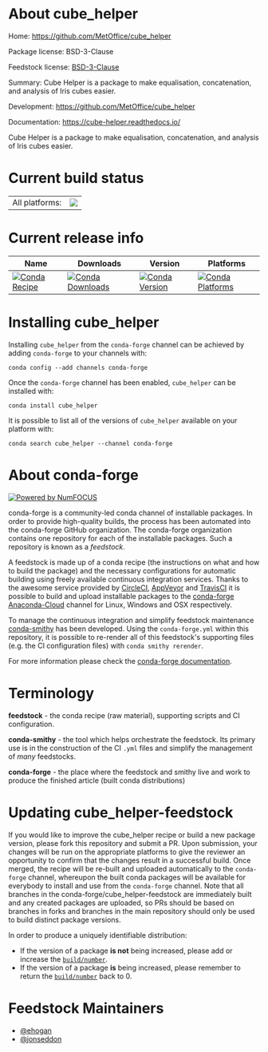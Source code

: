 About cube_helper
=================

Home: https://github.com/MetOffice/cube_helper

Package license: BSD-3-Clause

Feedstock license: [BSD-3-Clause](https://github.com/conda-forge/cube_helper-feedstock/blob/master/LICENSE.txt)

Summary: Cube Helper is a package to make equalisation, concatenation, and analysis of Iris cubes easier.

Development: https://github.com/MetOffice/cube_helper

Documentation: https://cube-helper.readthedocs.io/

Cube Helper is a package to make equalisation, concatenation, and analysis of Iris cubes easier.


Current build status
====================


<table><tr><td>All platforms:</td>
    <td>
      <a href="https://dev.azure.com/conda-forge/feedstock-builds/_build/latest?definitionId=10900&branchName=master">
        <img src="https://dev.azure.com/conda-forge/feedstock-builds/_apis/build/status/cube_helper-feedstock?branchName=master">
      </a>
    </td>
  </tr>
</table>

Current release info
====================

| Name | Downloads | Version | Platforms |
| --- | --- | --- | --- |
| [![Conda Recipe](https://img.shields.io/badge/recipe-cube_helper-green.svg)](https://anaconda.org/conda-forge/cube_helper) | [![Conda Downloads](https://img.shields.io/conda/dn/conda-forge/cube_helper.svg)](https://anaconda.org/conda-forge/cube_helper) | [![Conda Version](https://img.shields.io/conda/vn/conda-forge/cube_helper.svg)](https://anaconda.org/conda-forge/cube_helper) | [![Conda Platforms](https://img.shields.io/conda/pn/conda-forge/cube_helper.svg)](https://anaconda.org/conda-forge/cube_helper) |

Installing cube_helper
======================

Installing `cube_helper` from the `conda-forge` channel can be achieved by adding `conda-forge` to your channels with:

```
conda config --add channels conda-forge
```

Once the `conda-forge` channel has been enabled, `cube_helper` can be installed with:

```
conda install cube_helper
```

It is possible to list all of the versions of `cube_helper` available on your platform with:

```
conda search cube_helper --channel conda-forge
```


About conda-forge
=================

[![Powered by NumFOCUS](https://img.shields.io/badge/powered%20by-NumFOCUS-orange.svg?style=flat&colorA=E1523D&colorB=007D8A)](http://numfocus.org)

conda-forge is a community-led conda channel of installable packages.
In order to provide high-quality builds, the process has been automated into the
conda-forge GitHub organization. The conda-forge organization contains one repository
for each of the installable packages. Such a repository is known as a *feedstock*.

A feedstock is made up of a conda recipe (the instructions on what and how to build
the package) and the necessary configurations for automatic building using freely
available continuous integration services. Thanks to the awesome service provided by
[CircleCI](https://circleci.com/), [AppVeyor](https://www.appveyor.com/)
and [TravisCI](https://travis-ci.com/) it is possible to build and upload installable
packages to the [conda-forge](https://anaconda.org/conda-forge)
[Anaconda-Cloud](https://anaconda.org/) channel for Linux, Windows and OSX respectively.

To manage the continuous integration and simplify feedstock maintenance
[conda-smithy](https://github.com/conda-forge/conda-smithy) has been developed.
Using the ``conda-forge.yml`` within this repository, it is possible to re-render all of
this feedstock's supporting files (e.g. the CI configuration files) with ``conda smithy rerender``.

For more information please check the [conda-forge documentation](https://conda-forge.org/docs/).

Terminology
===========

**feedstock** - the conda recipe (raw material), supporting scripts and CI configuration.

**conda-smithy** - the tool which helps orchestrate the feedstock.
                   Its primary use is in the construction of the CI ``.yml`` files
                   and simplify the management of *many* feedstocks.

**conda-forge** - the place where the feedstock and smithy live and work to
                  produce the finished article (built conda distributions)


Updating cube_helper-feedstock
==============================

If you would like to improve the cube_helper recipe or build a new
package version, please fork this repository and submit a PR. Upon submission,
your changes will be run on the appropriate platforms to give the reviewer an
opportunity to confirm that the changes result in a successful build. Once
merged, the recipe will be re-built and uploaded automatically to the
`conda-forge` channel, whereupon the built conda packages will be available for
everybody to install and use from the `conda-forge` channel.
Note that all branches in the conda-forge/cube_helper-feedstock are
immediately built and any created packages are uploaded, so PRs should be based
on branches in forks and branches in the main repository should only be used to
build distinct package versions.

In order to produce a uniquely identifiable distribution:
 * If the version of a package **is not** being increased, please add or increase
   the [``build/number``](https://conda.io/docs/user-guide/tasks/build-packages/define-metadata.html#build-number-and-string).
 * If the version of a package **is** being increased, please remember to return
   the [``build/number``](https://conda.io/docs/user-guide/tasks/build-packages/define-metadata.html#build-number-and-string)
   back to 0.

Feedstock Maintainers
=====================

* [@ehogan](https://github.com/ehogan/)
* [@jonseddon](https://github.com/jonseddon/)

